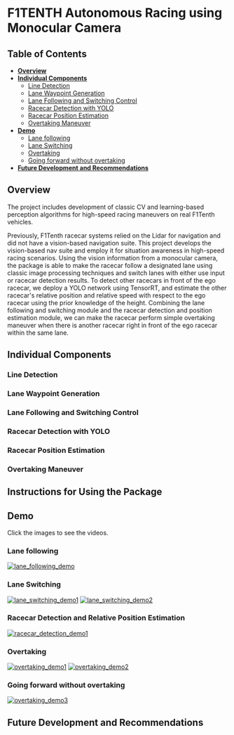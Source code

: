 # F1TENTH Autonomous Racing using Monocular Camera

## Table of Contents

  - [**Overview**](#overview)
  - [**Individual Components**](#individual-components)
    - [Line Detection](#line-detection)
    - [Lane Waypoint Generation](#lane-waypoint-generation)
    - [Lane Following and Switching Control](#lane-following-and-switching-control)
    - [Racecar Detection with YOLO](#racecar-detection-with-yolo)
    - [Racecar Position Estimation](#racecar-position-estimation)
    - [Overtaking Maneuver](#overtaking-maneuver)
  - [**Demo**](#demo)
    - [Lane following](#lane-following)
    - [Lane Switching](#lane-switching)
    - [Overtaking](#overtaking)
    - [Going forward without overtaking](#going-forward-withou-overtaking)
  - [**Future Development and Recommendations**](#future-development-and-recommendations)


## Overview

The project includes development of classic CV and learning-based perception algorithms for high-speed racing maneuvers on real F1Tenth vehicles. 

Previously, F1Tenth racecar systems relied on the Lidar for navigation and did not have a vision-based navigation suite. This project develops the vision-based nav suite and employ it for situation awareness in high-speed racing scenarios. Using the vision information from a monocular camera, the package is able to make the racecar follow a designated lane using classic image processing techniques and switch lanes with either use input or racecar detection results. To detect other racecars in front of the ego racecar, we deploy a YOLO network using TensorRT, and estimate the other racecar's relative position and relative speed with respect to the ego racecar using the prior knowledge of the height. Combining the lane following and switching module and the racecar detection and position estimation module, we can make the racecar perform simple overtaking maneuver when there is another racecar right in front of the ego racecar within the same lane.


## Individual Components

### Line Detection

### Lane Waypoint Generation

### Lane Following and Switching Control 

### Racecar Detection with YOLO

### Racecar Position Estimation

### Overtaking Maneuver

## Instructions for Using the Package

## Demo
Click the images to see the videos.
### Lane following
[![lane_following_demo](http://img.youtube.com/vi/9chVtg-OG6I/0.jpg)](http://www.youtube.com/watch?v=9chVtg-OG6I&list=PLkG99R12EVl58YCTZNS6t8nJl1Y91_RCd&index=2 "F1Tenth Racecar Lane Following")

### Lane Switching
[![lane_switching_demo1](http://img.youtube.com/vi/aDwI4A_th8c/0.jpg)](http://www.youtube.com/watch?v=aDwI4A_th8c&list=PLkG99R12EVl58YCTZNS6t8nJl1Y91_RCd&index=3 "F1Tenth Racecar Lane Switching #1")
[![lane_switching_demo2](http://img.youtube.com/vi/OUIqxRfpbgI/0.jpg)](http://www.youtube.com/watch?v=OUIqxRfpbgI&list=PLkG99R12EVl58YCTZNS6t8nJl1Y91_RCd&index=4 "F1Tenth Racecar Lane Switching #2")

### Racecar Detection and Relative Position Estimation
[![racecar_detection_demo1](http://img.youtube.com/vi/UgmHyZv_5KI/0.jpg)](http://www.youtube.com/watch?v=UgmHyZv_5KI&list=PLkG99R12EVl58YCTZNS6t8nJl1Y91_RCd&index=1 "F1Tenth Racecar Detection and Relative Position Estimation")

### Overtaking
[![overtaking_demo1](http://img.youtube.com/vi/RzejdeyGEFM/0.jpg)](http://www.youtube.com/watch?v=RzejdeyGEFM&list=PLkG99R12EVl58YCTZNS6t8nJl1Y91_RCd&index=5 "F1Tenth Racecar Overtaking #1")
[![overtaking_demo2](http://img.youtube.com/vi/JiLgpS6LCNQ/0.jpg)](http://www.youtube.com/watch?v=JiLgpS6LCNQ&list=PLkG99R12EVl58YCTZNS6t8nJl1Y91_RCd&index=6 "F1Tenth Racecar Overtaking #2")

### Going forward without overtaking
[![overtaking_demo3](http://img.youtube.com/vi/QXwajsEyNPg/0.jpg)](http://www.youtube.com/watch?v=QXwajsEyNPg&list=PLkG99R12EVl58YCTZNS6t8nJl1Y91_RCd&index=7 "F1Tenth Racecar Overtaking #3")

## Future Development and Recommendations
